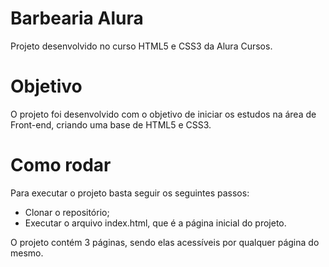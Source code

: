 # Barbearia Alura

Projeto desenvolvido no curso HTML5 e CSS3 da Alura Cursos.

# Objetivo

O projeto foi desenvolvido com o objetivo de iniciar os estudos na área de Front-end, criando uma base de HTML5 e CSS3.

# Como rodar

Para executar o projeto basta seguir os seguintes passos:

- Clonar o repositório;
- Executar o arquivo index.html, que é a página inicial do projeto.

O projeto contém 3 páginas, sendo elas acessíveis por qualquer página do mesmo.
